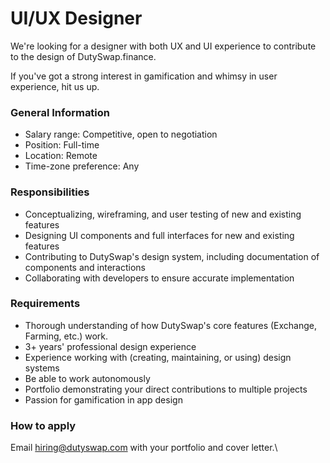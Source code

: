 # UI/UX Designer

We're looking for a designer with both UX and UI experience to contribute to the design of DutySwap.finance.

If you've got a strong interest in gamification and whimsy in user experience, hit us up.

### General Information

* Salary range: Competitive, open to negotiation
* Position: Full-time
* Location: Remote
* Time-zone preference: Any

### Responsibilities

* Conceptualizing, wireframing, and user testing of new and existing features
* Designing UI components and full interfaces for new and existing features
* Contributing to DutySwap's design system, including documentation of components and interactions
* Collaborating with developers to ensure accurate implementation

### Requirements

* Thorough understanding of how DutySwap's core features (Exchange, Farming, etc.) work.
* 3+ years' professional design experience
* Experience working with (creating, maintaining, or using) design systems
* Be able to work autonomously
* Portfolio demonstrating your direct contributions to multiple projects
* Passion for gamification in app design

### How to apply

Email hiring@dutyswap.com with your portfolio and cover letter.\
